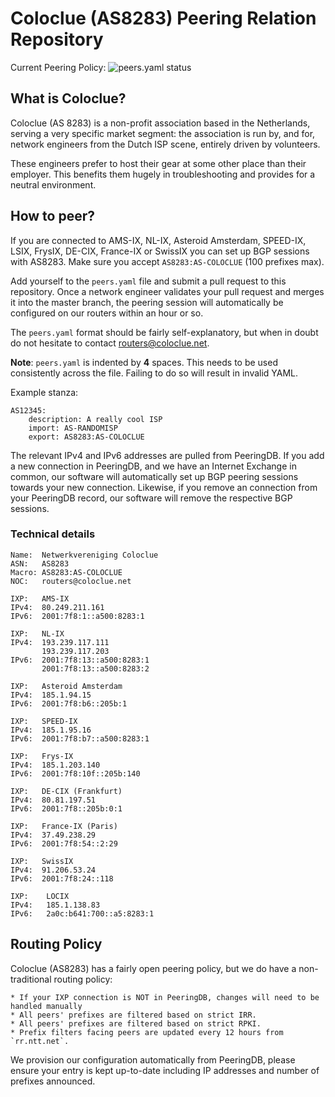 Coloclue (AS8283) Peering Relation Repository
==============================================

Current Peering Policy: ![peers.yaml status](https://github.com/coloclue/peering/actions/workflows/test_peers.yaml.yml/badge.svg)

## What is Coloclue? ##

Coloclue (AS 8283) is a non-profit association based in the Netherlands, serving
a very specific market segment: the association is run by, and for, network
engineers from the Dutch ISP scene, entirely driven by volunteers.

These engineers prefer to host their gear at some other place than their
employer. This benefits them hugely in troubleshooting and provides for a
neutral environment.

## How to peer? ##

If you are connected to AMS-IX, NL-IX, Asteroid Amsterdam, SPEED-IX, LSIX, FrysIX,
DE-CIX, France-IX or SwissIX you can set up BGP sessions with AS8283. Make sure you
accept `AS8283:AS-COLOCLUE` (100 prefixes max).

Add yourself to the `peers.yaml` file and submit a pull request to this
repository. Once a network engineer validates your pull request and merges it
into the master branch, the peering session will automatically be configured on
our routers within an hour or so.

The `peers.yaml` format should be fairly self-explanatory, but when in doubt do
not hesitate to contact routers@coloclue.net.

**Note**: `peers.yaml` is indented by **4** spaces. This needs to be used
consistently across the file. Failing to do so will result in invalid YAML.

Example stanza:

```
AS12345:
    description: A really cool ISP
    import: AS-RANDOMISP
    export: AS8283:AS-COLOCLUE
```

The relevant IPv4 and IPv6 addresses are pulled from PeeringDB. If you add a
new connection in PeeringDB, and we have an Internet Exchange in common,
our software will automatically set up BGP peering sessions towards your
new connection. Likewise, if you remove an connection from your PeeringDB
record, our software will remove the respective BGP sessions.

### Technical details ###

```
Name:  Netwerkvereniging Coloclue
ASN:   AS8283
Macro: AS8283:AS-COLOCLUE
NOC:   routers@coloclue.net

IXP:   AMS-IX
IPv4:  80.249.211.161
IPv6:  2001:7f8:1::a500:8283:1

IXP:   NL-IX
IPv4:  193.239.117.111
       193.239.117.203
IPv6:  2001:7f8:13::a500:8283:1 
       2001:7f8:13::a500:8283:2

IXP:   Asteroid Amsterdam
IPv4:  185.1.94.15
IPv6:  2001:7f8:b6::205b:1

IXP:   SPEED-IX
IPv4:  185.1.95.16
IPv6:  2001:7f8:b7::a500:8283:1

IXP:   Frys-IX
IPv4:  185.1.203.140
IPv6:  2001:7f8:10f::205b:140

IXP:   DE-CIX (Frankfurt)
IPv4:  80.81.197.51
IPv6:  2001:7f8::205b:0:1

IXP:   France-IX (Paris)
IPv4:  37.49.238.29
IPv6:  2001:7f8:54::2:29

IXP:   SwissIX
IPv4:  91.206.53.24
IPv6:  2001:7f8:24::118

IXP:    LOCIX
IPv4:   185.1.138.83
IPv6:   2a0c:b641:700::a5:8283:1
```

## Routing Policy ##

Coloclue (AS8283) has a fairly open peering policy, but we do have a
non-traditional routing policy:

    * If your IXP connection is NOT in PeeringDB, changes will need to be handled manually
    * All peers' prefixes are filtered based on strict IRR.
    * All peers' prefixes are filtered based on strict RPKI.
    * Prefix filters facing peers are updated every 12 hours from `rr.ntt.net`.

We provision our configuration automatically from PeeringDB, please ensure your entry is kept up-to-date including IP addresses and number of prefixes announced.
